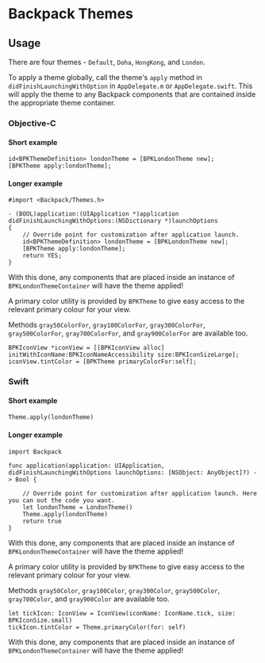 # Backpack Themes

## Usage

There are four themes - `Default`, `Doha`, `HongKong`, and `London`.

To apply a theme globally, call the theme's `apply` method in `didFinishLaunchingWithOption` in `AppDelegate.m` or `AppDelegate.swift`. 
This will apply the theme to any Backpack components that are contained inside the appropriate theme container.

### Objective-C


#### Short example

```
id<BPKThemeDefinition> londonTheme = [BPKLondonTheme new];
[BPKTheme apply:londonTheme];
```

#### Longer example

```
#import <Backpack/Themes.h>

- (BOOL)application:(UIApplication *)application didFinishLaunchingWithOptions:(NSDictionary *)launchOptions
{
    // Override point for customization after application launch.
    id<BPKThemeDefinition> londonTheme = [BPKLondonTheme new];
    [BPKTheme apply:londonTheme];
    return YES;
}
```

With this done, any components that are placed inside an instance of `BPKLondonThemeContainer` will have the theme applied!

A primary color utility is provided by `BPKTheme` to give easy access to the relevant primary colour for your view.

Methods `gray50ColorFor`, `gray100ColorFor`, `gray300ColorFor`, `gray500ColorFor`, `gray700ColorFor`, and `gray900ColorFor` are available too.

```
BPKIconView *iconView = [[BPKIconView alloc] initWithIconName:BPKIconNameAccessibility size:BPKIconSizeLarge];
iconView.tintColor = [BPKTheme primaryColorFor:self];
```

### Swift

#### Short example

```
Theme.apply(londonTheme)
```

#### Longer example

```
import Backpack

func application(application: UIApplication, didFinishLaunchingWithOptions launchOptions: [NSObject: AnyObject]?) -> Bool {

    // Override point for customization after application launch. Here you can out the code you want.
    let londonTheme = LondonTheme()
    Theme.apply(londonTheme)
    return true
}
```

With this done, any components that are placed inside an instance of `BPKLondonThemeContainer` will have the theme applied!


A primary color utility is provided by `BPKTheme` to give easy access to the relevant primary colour for your view.

Methods `gray50Color`, `gray100Color`, `gray300Color`, `gray500Color`, `gray700Color`, and `gray900Color` are available too.

```
let tickIcon: IconView = IconView(iconName: IconName.tick, size: BPKIconSize.small)
tickIcon.tintColor = Theme.primaryColor(for: self)
```

With this done, any components that are placed inside an instance of `BPKLondonThemeContainer` will have the theme applied!

